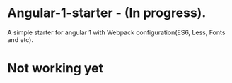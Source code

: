 # Angular-1-starter - (In progress).
A simple starter for angular 1 with Webpack configuration(ES6, Less, Fonts and etc).
# Not working yet

